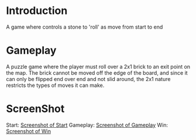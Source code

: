 # Introduction
A game where controls a stone to 'roll' as move from start to end

# Gameplay
A puzzle game where the player must roll over a 2x1 brick to an exit point on the map. The brick cannot be moved off the edge of the board, and since it can only be flipped end over end and not slid around, the 2x1 nature restricts the types of moves it can make.

# ScreenShot
Start: [Screenshot of Start](http://gdurl.com/W-Tl)
Gameplay: [Screenshot of Gameplay](http://gdurl.com/M0e5)
Win: [Screenshot of Win](http://gdurl.com/7E9d)
